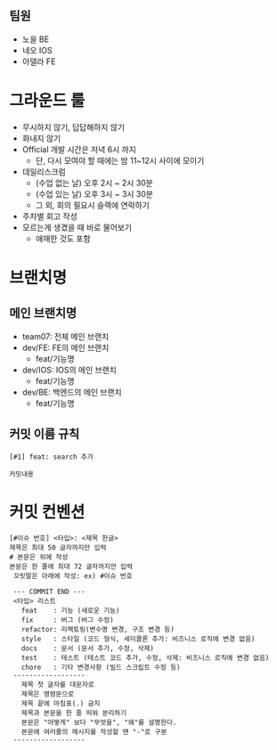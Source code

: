 ## 팀원
- 노을 BE
- 네오 IOS
- 아델라 FE

# 그라운드 룰
- 무시하지 않기, 답답해하지 않기
- 화내지 않기 
- Official 개발 시간은 저녁 6시 까지
    - 단, 다시 모여야 할 때에는 밤 11~12시 사이에 모이기 
- 데일리스크럼
    - (수업 없는 날) 오후 2시 ~ 2시 30분
    - (수업 있는 날) 오후 3시 ~ 3시 30분
    - 그 외, 회의 필요시 슬랙에 연락하기
- 주차별 회고 작성
- 모르는게 생겼을 때 바로 물어보기
    - 애매한 것도 포함


# 브랜치명 

## 메인 브랜치명

- team07: 전체 메인 브랜치
- dev/FE: FE의 메인 브랜치
    - feat/기능명
- dev/IOS: IOS의 메인 브랜치
    - feat/기능명
- dev/BE: 백엔드의 메인 브랜치
    - feat/기능명



## 커밋 이름 규칙

```
[#1] feat: search 추가

커밋내용
```

# 커밋 컨벤션
```
[#이슈 번호] <타입>: <제목 한글>
제목은 최대 50 글자까지만 입력 
# 본문은 위에 작성
본문은 한 줄에 최대 72 글자까지만 입력
 꼬릿말은 아래에 작성: ex) #이슈 번호

 --- COMMIT END ---
 <타입> 리스트
   feat    : 기능 (새로운 기능)
   fix     : 버그 (버그 수정)
   refactor: 리팩토링(변수명 변경, 구조 변경 등)
   style   : 스타일 (코드 형식, 세미콜론 추가: 비즈니스 로직에 변경 없음)
   docs    : 문서 (문서 추가, 수정, 삭제)
   test    : 테스트 (테스트 코드 추가, 수정, 삭제: 비즈니스 로직에 변경 없음)
   chore   : 기타 변경사항 (빌드 스크립트 수정 등)
 ------------------
   제목 첫 글자를 대문자로
   제목은 명령문으로
   제목 끝에 마침표(.) 금지
   제목과 본문을 한 줄 띄워 분리하기
   본문은 "어떻게" 보다 "무엇을", "왜"를 설명한다.
   본문에 여러줄의 메시지를 작성할 땐 "-"로 구분
 ------------------
 ```
